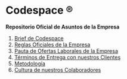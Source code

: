 # Codespace ®
**Repositorio Oficial de Asuntos de la Empresa**

1. [Brief de Codespace]()
1. [Reglas Oficiales de la Empresa]()
3. [Pauta de Ofertas Laborales de la Empresa]()
4. [Términos de Entrega con nuestros Clientes]()
5. [Metodología]()
6. [Cultura de nuestros Colaboradores]()
